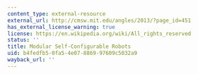 ```yaml
---
content_type: external-resource
external_url: http://cmsw.mit.edu/angles/2013/?page_id=451
has_external_license_warning: true
license: https://en.wikipedia.org/wiki/All_rights_reserved
status: ''
title: Modular Self-Configurable Robots
uid: b4fedfb5-0fa5-4e07-8869-97609c5032a9
wayback_url: ''
---
```

